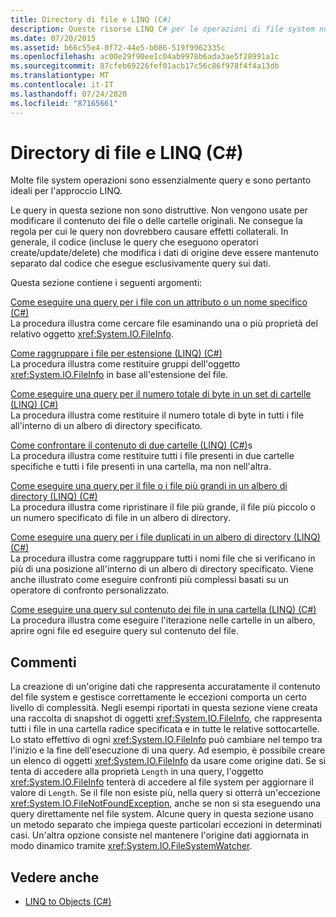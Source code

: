 ```yaml
---
title: Directory di file e LINQ (C#)
description: Queste risorse LINQ C# per le operazioni di file system non vengono usate per modificare il contenuto dei file o delle cartelle.
ms.date: 07/20/2015
ms.assetid: b66c55e4-0f72-44e5-b086-519f9962335c
ms.openlocfilehash: ac00e29f90ee1c04ab9978b6ada3ae5f28991a1c
ms.sourcegitcommit: 87cfeb69226fef01acb17c56c86f978f4f4a13db
ms.translationtype: MT
ms.contentlocale: it-IT
ms.lasthandoff: 07/24/2020
ms.locfileid: "87165661"
---
```

# <a name="linq-and-file-directories-c"></a>Directory di file e LINQ (C#)

Molte file system operazioni sono essenzialmente query e sono pertanto ideali per l'approccio LINQ.  
  
 Le query in questa sezione non sono distruttive. Non vengono usate per modificare il contenuto dei file o delle cartelle originali. Ne consegue la regola per cui le query non dovrebbero causare effetti collaterali. In generale, il codice (incluse le query che eseguono operatori create/update/delete) che modifica i dati di origine deve essere mantenuto separato dal codice che esegue esclusivamente query sui dati.  
  
 Questa sezione contiene i seguenti argomenti:  
  
 [Come eseguire una query per i file con un attributo o un nome specifico (C#)](./how-to-query-for-files-with-a-specified-attribute-or-name.md)\
 La procedura illustra come cercare file esaminando una o più proprietà del relativo oggetto <xref:System.IO.FileInfo>.  
  
 [Come raggruppare i file per estensione (LINQ) (C#)](./how-to-group-files-by-extension-linq.md)\
 La procedura illustra come restituire gruppi dell'oggetto <xref:System.IO.FileInfo> in base all'estensione del file.  
  
 [Come eseguire una query per il numero totale di byte in un set di cartelle (LINQ) (C#)](./how-to-query-for-the-total-number-of-bytes-in-a-set-of-folders-linq.md)\
 La procedura illustra come restituire il numero totale di byte in tutti i file all'interno di un albero di directory specificato.  
  
 [Come confrontare il contenuto di due cartelle (LINQ) (C#)](./how-to-compare-the-contents-of-two-folders-linq.md)s  
 La procedura illustra come restituire tutti i file presenti in due cartelle specifiche e tutti i file presenti in una cartella, ma non nell'altra.  
  
 [Come eseguire una query per il file o i file più grandi in un albero di directory (LINQ) (C#)](./how-to-query-for-the-largest-file-or-files-in-a-directory-tree-linq.md)\
 La procedura illustra come ripristinare il file più grande, il file più piccolo o un numero specificato di file in un albero di directory.  
  
 [Come eseguire una query per i file duplicati in un albero di directory (LINQ) (C#)](./how-to-query-for-duplicate-files-in-a-directory-tree-linq.md)\
 La procedura illustra come raggruppare tutti i nomi file che si verificano in più di una posizione all'interno di un albero di directory specificato. Viene anche illustrato come eseguire confronti più complessi basati su un operatore di confronto personalizzato.  
  
 [Come eseguire una query sul contenuto dei file in una cartella (LINQ) (C#)](./how-to-query-the-contents-of-files-in-a-folder-lin.md)\
 La procedura illustra come eseguire l'iterazione nelle cartelle in un albero, aprire ogni file ed eseguire query sul contenuto del file.  
  
## <a name="comments"></a>Commenti  
 La creazione di un'origine dati che rappresenta accuratamente il contenuto del file system e gestisce correttamente le eccezioni comporta un certo livello di complessità. Negli esempi riportati in questa sezione viene creata una raccolta di snapshot di oggetti <xref:System.IO.FileInfo>, che rappresenta tutti i file in una cartella radice specificata e in tutte le relative sottocartelle. Lo stato effettivo di ogni <xref:System.IO.FileInfo> può cambiare nel tempo tra l'inizio e la fine dell'esecuzione di una query. Ad esempio, è possibile creare un elenco di oggetti <xref:System.IO.FileInfo> da usare come origine dati. Se si tenta di accedere alla proprietà `Length` in una query, l'oggetto <xref:System.IO.FileInfo> tenterà di accedere al file system per aggiornare il valore di `Length`. Se il file non esiste più, nella query si otterrà un'eccezione <xref:System.IO.FileNotFoundException>, anche se non si sta eseguendo una query direttamente nel file system. Alcune query in questa sezione usano un metodo separato che impiega queste particolari eccezioni in determinati casi. Un'altra opzione consiste nel mantenere l'origine dati aggiornata in modo dinamico tramite <xref:System.IO.FileSystemWatcher>.  
  
## <a name="see-also"></a>Vedere anche

- [LINQ to Objects (C#)](./linq-to-objects.md)
